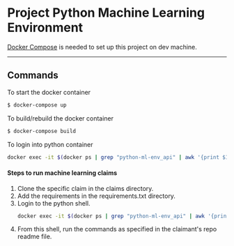 # Project Python Machine Learning Environment

[Docker Compose](https://docs.docker.com/compose/install/) is needed to set up this project on
dev machine.

----
## Commands

To start the docker container
```sh
$ docker-compose up
```

To build/rebuild the docker container
```sh
$ docker-compose build
```

To login into python container
```sh
docker exec -it $(docker ps | grep "python-ml-env_api" | awk '{print $1}') bash
```

#### Steps to run machine learning claims ####

1. Clone the specific claim in the claims directory.
2. Add the requirements in the requirements.txt directory.
3. Login to the python shell.
    ```sh
    docker exec -it $(docker ps | grep "python-ml-env_api" | awk '{print $1}') bash
    ```
4. From this shell, run the commands as specified in the claimant's repo readme file.


